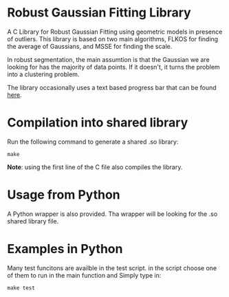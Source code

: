 # Robust Gaussian Fitting Library
A C Library for Robust Gaussian Fitting using geometric models in presence of outliers. This library is based on two main algorithms, FLKOS for finding the average of Gaussians, and MSSE for finding the scale.

In robust segmentation, the main assumtion is that the Gaussian we are looking for has the majority of data points. If it doesn't, it turns the problem into a clustering problem.

The library occasionally uses a text based progress bar that can be found [here](https://gist.github.com/ARSadri/cb35d3dd23fd9561dfc78f1784592897).

# Compilation into shared library
Run the following command to generate a shared .so library:
```
make
```
**Note**: using the first line of the C file also compiles the library.
# Usage from Python
A Python wrapper is also provided. Tha wrapper will be looking for the .so shared library file.

# Examples in Python 
Many test funcitons are availble in the test script. in the script choose one of them to run in the main function and Simply type in:
```
make test
```
